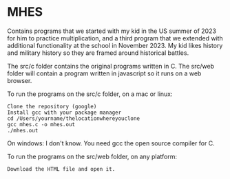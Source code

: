# MHES

Contains programs that we started with my kid in the US summer of 2023 for him to practice multiplication, and a third program that we extended with additional functionality at the school in November 2023. My kid likes history and military history so they are framed around historical battles.

The src/c folder contains the original programs written in C.
The src/web folder will contain a program written in javascript so it runs on a web browser.

To run the programs on the src/c folder, on a mac or linux:

	Clone the repository (google)
 	Install gcc with your package manager
  	cd /Users/yourname/thelocationwhereyouclone
	gcc mhes.c -o mhes.out
	./mhes.out

On windows:
	I don't know. You need gcc the open source compiler for C.

To run the programs on the src/web folder, on any platform:

	Download the HTML file and open it.
